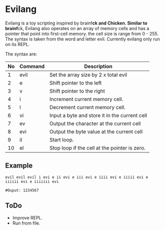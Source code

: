 # Evilang

Evilang is a toy scripting inspired by brainf**ck and Chicken. Similar to brainf**ck, Evilang also operates on an array of memory cells and has a pointer that point into first-cell memory. the cell size is range from 0 - 255. The syntax is taken from the word and letter evil. Currently evilang only run on its REPL.

The syntax are: 

| No | Command | Description |
| --- | --- | --- |
| 1 | evil | Set the array size by 2 x total evil |
| 2 | e | Shift pointer to the left |
| 3 | v | Shift pointer to the right |
| 4 | i | Increment current memory cell. |
| 5 | l | Decrement current memory cell. |
| 6 | vi | Input a byte and store it in the current cell |
| 7 | ev | Output the character at the current cell |
| 8 | evi | Output the byte value at the current cell |
| 9 | il | Start loop. |
| 10 | el | Stop loop if the cell at the pointer is zero. |

## Example
```
evil evil evil i evi e ii evi e iii evi e iiii evi e iiiii evi e iiiiii evi e iiiiiii evi

#Ouput: 1234567
```
## ToDo
* Improve REPL.
* Run from file.
